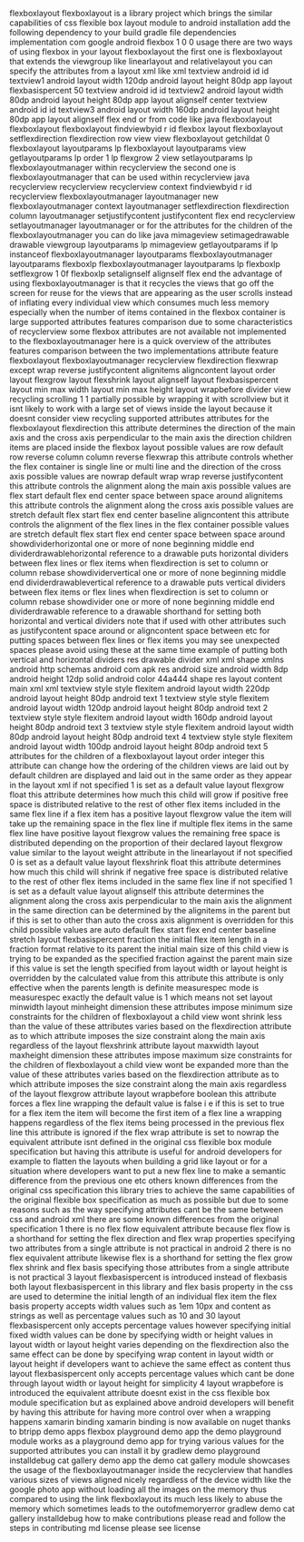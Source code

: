 flexboxlayout flexboxlayout is a library project which brings the similar capabilities of css flexible box layout module to android installation add the following dependency to your build gradle file dependencies implementation com google android flexbox 1 0 0 usage there are two ways of using flexbox in your layout flexboxlayout the first one is flexboxlayout that extends the viewgroup like linearlayout and relativelayout you can specify the attributes from a layout xml like xml textview android id id textview1 android layout width 120dp android layout height 80dp app layout flexbasispercent 50 textview android id id textview2 android layout width 80dp android layout height 80dp app layout alignself center textview android id id textview3 android layout width 160dp android layout height 80dp app layout alignself flex end or from code like java flexboxlayout flexboxlayout flexboxlayout findviewbyid r id flexbox layout flexboxlayout setflexdirection flexdirection row view view flexboxlayout getchildat 0 flexboxlayout layoutparams lp flexboxlayout layoutparams view getlayoutparams lp order 1 lp flexgrow 2 view setlayoutparams lp flexboxlayoutmanager within recyclerview the second one is flexboxlayoutmanager that can be used within recyclerview java recyclerview recyclerview recyclerview context findviewbyid r id recyclerview flexboxlayoutmanager layoutmanager new flexboxlayoutmanager context layoutmanager setflexdirection flexdirection column layoutmanager setjustifycontent justifycontent flex end recyclerview setlayoutmanager layoutmanager or for the attributes for the children of the flexboxlayoutmanager you can do like java mimageview setimagedrawable drawable viewgroup layoutparams lp mimageview getlayoutparams if lp instanceof flexboxlayoutmanager layoutparams flexboxlayoutmanager layoutparams flexboxlp flexboxlayoutmanager layoutparams lp flexboxlp setflexgrow 1 0f flexboxlp setalignself alignself flex end the advantage of using flexboxlayoutmanager is that it recycles the views that go off the screen for reuse for the views that are appearing as the user scrolls instead of inflating every individual view which consumes much less memory especially when the number of items contained in the flexbox container is large supported attributes features comparison due to some characteristics of recyclerview some flexbox attributes are not available not implemented to the flexboxlayoutmanager here is a quick overview of the attributes features comparison between the two implementations attribute feature flexboxlayout flexboxlayoutmanager recyclerview flexdirection flexwrap except wrap reverse justifycontent alignitems aligncontent layout order layout flexgrow layout flexshrink layout alignself layout flexbasispercent layout min max width layout min max height layout wrapbefore divider view recycling scrolling 1 1 partially possible by wrapping it with scrollview but it isnt likely to work with a large set of views inside the layout because it doesnt consider view recycling supported attributes attributes for the flexboxlayout flexdirection this attribute determines the direction of the main axis and the cross axis perpendicular to the main axis the direction children items are placed inside the flexbox layout possible values are row default row reverse column column reverse flexwrap this attribute controls whether the flex container is single line or multi line and the direction of the cross axis possible values are nowrap default wrap wrap reverse justifycontent this attribute controls the alignment along the main axis possible values are flex start default flex end center space between space around alignitems this attribute controls the alignment along the cross axis possible values are stretch default flex start flex end center baseline aligncontent this attribute controls the alignment of the flex lines in the flex container possible values are stretch default flex start flex end center space between space around showdividerhorizontal one or more of none beginning middle end dividerdrawablehorizontal reference to a drawable puts horizontal dividers between flex lines or flex items when flexdirection is set to column or column rebase showdividervertical one or more of none beginning middle end dividerdrawablevertical reference to a drawable puts vertical dividers between flex items or flex lines when flexdirection is set to column or column rebase showdivider one or more of none beginning middle end dividerdrawable reference to a drawable shorthand for setting both horizontal and vertical dividers note that if used with other attributes such as justifycontent space around or aligncontent space between etc for putting spaces between flex lines or flex items you may see unexpected spaces please avoid using these at the same time example of putting both vertical and horizontal dividers res drawable divider xml xml shape xmlns android http schemas android com apk res android size android width 8dp android height 12dp solid android color 44a444 shape res layout content main xml xml textview style style flexitem android layout width 220dp android layout height 80dp android text 1 textview style style flexitem android layout width 120dp android layout height 80dp android text 2 textview style style flexitem android layout width 160dp android layout height 80dp android text 3 textview style style flexitem android layout width 80dp android layout height 80dp android text 4 textview style style flexitem android layout width 100dp android layout height 80dp android text 5 attributes for the children of a flexboxlayout layout order integer this attribute can change how the ordering of the children views are laid out by default children are displayed and laid out in the same order as they appear in the layout xml if not specified 1 is set as a default value layout flexgrow float this attribute determines how much this child will grow if positive free space is distributed relative to the rest of other flex items included in the same flex line if a flex item has a positive layout flexgrow value the item will take up the remaining space in the flex line if multiple flex items in the same flex line have positive layout flexgrow values the remaining free space is distributed depending on the proportion of their declared layout flexgrow value similar to the layout weight attribute in the linearlayout if not specified 0 is set as a default value layout flexshrink float this attribute determines how much this child will shrink if negative free space is distributed relative to the rest of other flex items included in the same flex line if not specified 1 is set as a default value layout alignself this attribute determines the alignment along the cross axis perpendicular to the main axis the alignment in the same direction can be determined by the alignitems in the parent but if this is set to other than auto the cross axis alignment is overridden for this child possible values are auto default flex start flex end center baseline stretch layout flexbasispercent fraction the initial flex item length in a fraction format relative to its parent the initial main size of this child view is trying to be expanded as the specified fraction against the parent main size if this value is set the length specified from layout width or layout height is overridden by the calculated value from this attribute this attribute is only effective when the parents length is definite measurespec mode is measurespec exactly the default value is 1 which means not set layout minwidth layout minheight dimension these attributes impose minimum size constraints for the children of flexboxlayout a child view wont shrink less than the value of these attributes varies based on the flexdirection attribute as to which attribute imposes the size constraint along the main axis regardless of the layout flexshrink attribute layout maxwidth layout maxheight dimension these attributes impose maximum size constraints for the children of flexboxlayout a child view wont be expanded more than the value of these attributes varies based on the flexdirection attribute as to which attribute imposes the size constraint along the main axis regardless of the layout flexgrow attribute layout wrapbefore boolean this attribute forces a flex line wrapping the default value is false i e if this is set to true for a flex item the item will become the first item of a flex line a wrapping happens regardless of the flex items being processed in the previous flex line this attribute is ignored if the flex wrap attribute is set to nowrap the equivalent attribute isnt defined in the original css flexible box module specification but having this attribute is useful for android developers for example to flatten the layouts when building a grid like layout or for a situation where developers want to put a new flex line to make a semantic difference from the previous one etc others known differences from the original css specification this library tries to achieve the same capabilities of the original flexible box specification as much as possible but due to some reasons such as the way specifying attributes cant be the same between css and android xml there are some known differences from the original specification 1 there is no flex flow equivalent attribute because flex flow is a shorthand for setting the flex direction and flex wrap properties specifying two attributes from a single attribute is not practical in android 2 there is no flex equivalent attribute likewise flex is a shorthand for setting the flex grow flex shrink and flex basis specifying those attributes from a single attribute is not practical 3 layout flexbasispercent is introduced instead of flexbasis both layout flexbasispercent in this library and flex basis property in the css are used to determine the initial length of an individual flex item the flex basis property accepts width values such as 1em 10px and content as strings as well as percentage values such as 10 and 30 layout flexbasispercent only accepts percentage values however specifying initial fixed width values can be done by specifying width or height values in layout width or layout height varies depending on the flexdirection also the same effect can be done by specifying wrap content in layout width or layout height if developers want to achieve the same effect as content thus layout flexbasispercent only accepts percentage values which cant be done through layout width or layout height for simplicity 4 layout wrapbefore is introduced the equivalent attribute doesnt exist in the css flexible box module specification but as explained above android developers will benefit by having this attribute for having more control over when a wrapping happens xamarin binding xamarin binding is now available on nuget thanks to btripp demo apps flexbox playground demo app the demo playground module works as a playground demo app for trying various values for the supported attributes you can install it by gradlew demo playground installdebug cat gallery demo app the demo cat gallery module showcases the usage of the flexboxlayoutmanager inside the recyclerview that handles various sizes of views aligned nicely regardless of the device width like the google photo app without loading all the images on the memory thus compared to using the link flexboxlayout its much less likely to abuse the memory which sometimes leads to the outofmemoryerror gradlew demo cat gallery installdebug how to make contributions please read and follow the steps in contributing md license please see license